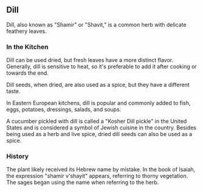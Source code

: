 ## Dill

Dill, also known as "Shamir" or "Shavit," is a common herb with delicate feathery leaves.

### In the Kitchen

Dill can be used dried, but fresh leaves have a more distinct flavor. Generally, dill is sensitive to heat, so it's preferable to add it after cooking or towards the end.

Dill seeds, when dried, are also used as a spice, but they have a different taste.

In Eastern European kitchens, dill is popular and commonly added to fish, eggs, potatoes, dressings, salads, and soups.

A cucumber pickled with dill is called a "Kosher Dill pickle" in the United States and is considered a symbol of Jewish cuisine in the country. Besides being used as a herb and live spice, dried dill seeds can also be used as a spice.

### History

The plant likely received its Hebrew name by mistake. In the book of Isaiah, the expression "shamir v'shayit" appears, referring to thorny vegetation. The sages began using the name when referring to the herb.
